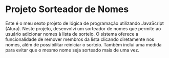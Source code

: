 # Projeto Sorteador de Nomes 

Este é o meu sexto projeto de lógica de programação utilizando JavaScript (Alura). 
Neste projeto, desenvolvi um sorteador de nomes que permite ao usuário adicionar nomes à lista de sorteio. O sistema oferece a funcionalidade de remover membros da lista clicando diretamente nos nomes, além de possibilitar reiniciar o sorteio. Também inclui uma medida para evitar que o mesmo nome seja sorteado mais de uma vez.
